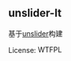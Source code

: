 unslider-lt
--
基于<a target="_blank" href="https://github.com/idiot/unslider">unslider</a>构建

License: <a target="_blank" href="http://www.wtfpl.net/"><img src="http://www.wtfpl.net/wp-content/uploads/2012/12/wtfpl-badge-4.png" width="80" height="15" alt="WTFPL" /></a>
